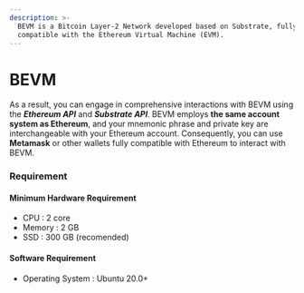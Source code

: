 ```yaml
---
description: >-
  BEVM is a Bitcoin Layer-2 Network developed based on Substrate, fully
  compatible with the Ethereum Virtual Machine (EVM).
---
```


# BEVM

As a result, you can engage in comprehensive interactions with BEVM using the _**Ethereum API**_ and _**Substrate API**_. BEVM employs **the same account system as Ethereum**, and your mnemonic phrase and private key are interchangeable with your Ethereum account. Consequently, you can use **Metamask** or other wallets fully compatible with Ethereum to interact with BEVM.

### Requirement&#x20;

#### Minimum Hardware Requirement&#x20;

* CPU : 2 core
* Memory : 2 GB
* SSD : 300 GB (recomended)

#### Software Requirement

* Operating System : Ubuntu 20.0+
